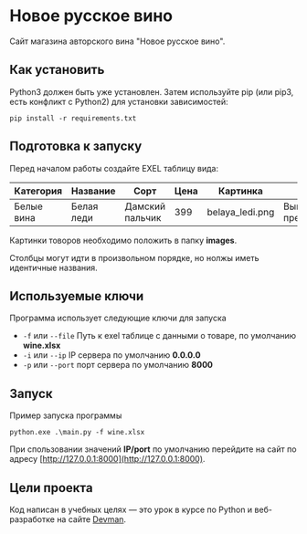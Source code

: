 # Новое русское вино

Сайт магазина авторского вина "Новое русское вино".

## Как установить

Python3 должен быть уже установлен. Затем используйте pip (или pip3, есть конфликт с Python2) для установки зависимостей:
```
pip install -r requirements.txt
```
## Подготовка к запуску

Перед началом работы создайте EXEL таблицу вида: 

| Категория  | Название | Сорт       | Цена            | Картинка | Акция           |
| ------------- | ------------- |------------|-----------------| ------------- |-----------------|
| Белые вина  | Белая леди  | Дамский пальчик | 399 | 	belaya_ledi.png | 	Выгодное предложение |

Картинки товоров необходимо положить в папку **images**.

Столбцы могут идти в произвольном порядке, но нолжы иметь идентичные названия. 

## Используемые ключи
Программа использует следующие ключи для запуска
- `-f` или `--file` Путь к exel таблице с данными о товаре, по умолчанию  **wine.xlsx**
- `-i` или `--ip` IP сервера по умолчанию **0.0.0.0**
- `-p` или `--port` порт сервера по умолчанию  **8000**

## Запуск

Пример запуска программы
```
python.exe .\main.py -f wine.xlsx
```
При спользовании значений **IP/port**  по умолчанию перейдите на сайт по адресу [http://127.0.0.1:8000](http://127.0.0.1:8000).

## Цели проекта

Код написан в учебных целях — это урок в курсе по Python и веб-разработке на сайте [Devman](https://dvmn.org).
